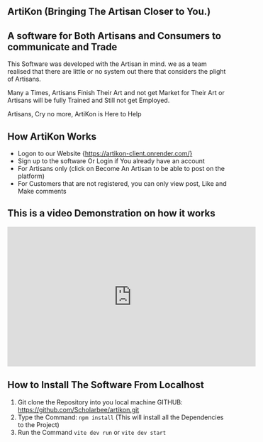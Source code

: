 ## ArtiKon (Bringing The Artisan Closer to You.)

## A software for Both Artisans and Consumers to communicate and Trade

This Software was developed with the Artisan in mind.
we as a team realised that there are little or no system out there that
considers the plight of Artisans. 

Many a Times, Artisans Finish Their Art and not get Market for Their Art
or Artisans will be fully Trained and Still not get Employed.

Artisans, Cry no more, ArtiKon is Here to Help

## How ArtiKon Works
- Logon to our Website {https://artikon-client.onrender.com/} 
- Sign up to the software Or Login if You already have an account
- For Artisans only (click on Become An Artisan to be able to post on the platform)
- For Customers that are not registered, you can only view post, Like and Make comments

## This is a video Demonstration on how it works
<iframe width="560" height="315" src="https://www.youtube.com/embed/cQJ403sIYkI" frameborder="0" allowfullscreen></iframe>


## How to Install The Software From Localhost
1.  Git clone the Repository into you local machine
        GITHUB: https://github.com/Scholarbee/artikon.git
2. Type the Command: `npm install` (This will install all the Dependencies to the Project)
3. Run the Command `vite dev run` or `vite dev start`